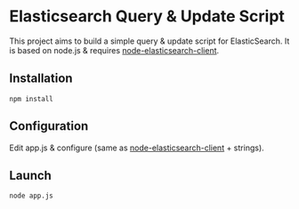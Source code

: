 Elasticsearch Query & Update Script
===================================

This project aims to build a simple query & update script for ElasticSearch. It is based on node.js & requires [node-elasticsearch-client](https://github.com/phillro/node-elasticsearch-client).

## Installation

```
npm install
```

## Configuration

Edit app.js & configure (same as [node-elasticsearch-client](https://github.com/phillro/node-elasticsearch-client) + strings).

## Launch

```
node app.js
```